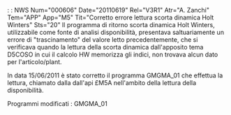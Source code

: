  :  : NWS Num="000606" Date="20110619" Rel="V3R1" Atr="A. Zanchi" Tem="APP" App="M5" Tit="Corretto errore lettura scorta dinamica Holt Winters" Sts="20"
Il programma di ritorno scorta dinamica Holt Winters, utilizzabile come fonte di analisi disponibilità, presentava saltuariamente un errore di "trascinamento" del valore letto precedentemente, che si verificava quando la lettura della scorta dinamica dall'apposito tema D5COSO in cui il calcolo HW memorizza gli indici, non trovava alcun dato per l'articolo/plant.

In data 15/06/2011 è stato corretto il programma GMGMA_01 che effettua la lettura, chiamato dalla dall'api £M5A nell'ambito della lettura della disponibilità.

Programmi modificati :  GMGMA_01
